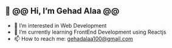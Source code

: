 ## 👋 @@ Hi, I’m Gehad Alaa @@

- 👀 I’m interested in Web Development
- 🌱 I’m currently learning FrontEnd Development using Reactjs
- 📫 How to reach me: gehadalaa100@gmail.com

<!---
Gehad799/Gehad799 is a ✨ special ✨ repository because its `README.md` (this file) appears on your GitHub profile.
You can click the Preview link to take a look at your changes.
--->


